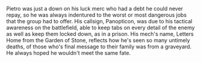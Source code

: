 Pietro was just a down on his luck merc who had a debt he could never repay, so he was always indentured to the worst or most dangerous jobs that the group had to offer. His callsign, Panopticon, was due to his tactical awareness on the battlefield, able to keep tabs on every detail of the enemy as well as keep them locked down, as in a prison. His mech's name, Letters Home from the Garden of Stone, reflects how he's seen so many untimely deaths, of those who's final message to their family was from a graveyard. He always hoped he wouldn't meet the same fate.